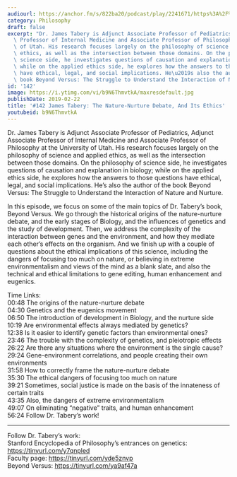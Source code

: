 ```yaml
---
audiourl: https://anchor.fm/s/822ba20/podcast/play/2241671/https%3A%2F%2Fd3ctxlq1ktw2nl.cloudfront.net%2Fproduction%2F2019-0-31%2F9121915-44100-2-413bc84eb8faf.m4a
category: Philosophy
draft: false
excerpt: "Dr. James Tabery is Adjunct Associate Professor of Pediatrics, Adjunct Associate\
  \ Professor of Internal Medicine and Associate Professor of Philosophy at the University\
  \ of Utah. His research focuses largely on the philosophy of science and applied\
  \ ethics, as well as the intersection between those domains. On the philosophy of\
  \ science side, he investigates questions of causation and explanation in biology;\
  \ while on the applied ethics side, he explores how the answers to those questions\
  \ have ethical, legal, and social implications. He\u2019s also the author of the\
  \ book Beyond Versus: The Struggle to Understand the Interaction of Nature and Nurture."
id: '142'
image: https://i.ytimg.com/vi/b9N6ThmvtkA/maxresdefault.jpg
publishDate: 2019-02-22
title: '#142 James Tabery: The Nature-Nurture Debate, And Its Ethics'
youtubeid: b9N6ThmvtkA
---
```

<div class="timelinks">

Dr. James Tabery is Adjunct Associate Professor of Pediatrics, Adjunct Associate Professor of Internal Medicine and Associate Professor of Philosophy at the University of Utah. His research focuses largely on the philosophy of science and applied ethics, as well as the intersection between those domains. On the philosophy of science side, he investigates questions of causation and explanation in biology; while on the applied ethics side, he explores how the answers to those questions have ethical, legal, and social implications. He’s also the author of the book Beyond Versus: The Struggle to Understand the Interaction of Nature and Nurture.

In this episode, we focus on some of the main topics of Dr. Tabery’s book, Beyond Versus. We go through the historical origins of the nature-nurture debate, and the early stages of Biology, and the influences of genetics and the study of development. Then, we address the complexity of the interaction between genes and the environment, and how they mediate each other’s effects on the organism. And we finish up with a couple of questions about the ethical implications of this science, including the dangers of focusing too much on nature, or believing in extreme environmentalism and views of the mind as a blank slate, and also the technical and ethical limitations to gene editing, human enhancement and eugenics.

Time Links:  
<time>00:48</time> The origins of the nature-nurture debate  
<time>04:30</time> Genetics and the eugenics movement                               
<time>06:50</time> The introduction of development in Biology, and the nurture side                
<time>10:19</time> Are environmental effects always mediated by genetics?                
<time>12:38</time> Is it easier to identify genetic factors than environmental ones?  
<time>23:46</time> The trouble with the complexity of genetics, and pleiotropic effects         
<time>26:22</time> Are there any situations where the environment is the single cause?          
<time>29:24</time> Gene-environment correlations, and people creating their own environments       
<time>31:58</time> How to correctly frame the nature-nurture debate  
<time>35:30</time> The ethical dangers of focusing too much on nature  
<time>39:21</time> Sometimes, social justice is made on the basis of the innateness of certain traits    
<time>43:35</time> Also, the dangers of extreme environmentalism  
<time>49:07</time> On eliminating “negative” traits, and human enhancement  
<time>56:24</time> Follow Dr. Tabery’s work!

---

Follow Dr. Tabery’s work:  
Stanford Encyclopedia of Philosophy’s entrances on genetics: https://tinyurl.com/y7qnpled  
Faculty page: https://tinyurl.com/yde5znvp  
Beyond Versus: https://tinyurl.com/ya9af47a
</div>

